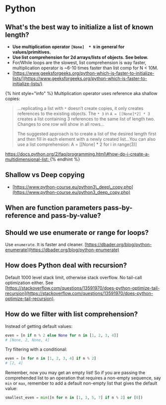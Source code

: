 # Python

## What's the best way to initialize a list of known length? 

* **Use multiplication operator  `[None]  * N` in general for values/primitives.** 
* **Use list comprehension for 2d arrays/lists of objects. See below.** 
* For/While loops are the slowest, list comprehension is way faster, multiplication operator is ~6-10 times faster than list comp for N &lt; 10M.  
* [https://www.geeksforgeeks.org/python-which-is-faster-to-initialize-lists/](https://www.geeksforgeeks.org/python-which-is-faster-to-initialize-lists/)

{% hint style="info" %}
Multiplication operator uses reference aka shallow copies:

> ...replicating a list with `*` doesn’t create copies, it only creates references to the existing objects. The `* 3` in `A = [[None]*2] * 3` creates a list containing 3 references to the same list of length two. Changes to one row will show in all rows...
>
> The suggested approach is to create a list of the desired length first and then fill in each element with a newly created list...You can also use a list comprehension: A = \[\[None\] \* 2 for i in range\(3\)\]

[https://docs.python.org/2/faq/programming.html\#how-do-i-create-a-multidimensional-list: ](https://docs.python.org/2/faq/programming.html#how-do-i-create-a-multidimensional-list:%20)
{% endhint %}

## Shallow vs Deep copying

* [https://www.python-course.eu/python3\_deep\_copy.php](https://www.python-course.eu/python3_deep_copy.php)

## When are function parameters pass-by-reference and pass-by-value?

## Should we use enumerate or range for loops?

Use `enumerate`. It is faster and cleaner. [https://dbader.org/blog/python-enumerate](https://dbader.org/blog/python-enumerate) 

## How does Python deal with recursion? 

Default 1000 level stack limit, otherwise stack overflow. No tail-call optimization either. See [https://stackoverflow.com/questions/13591970/does-python-optimize-tail-recursion](https://stackoverflow.com/questions/13591970/does-python-optimize-tail-recursion). 

## How do we filter with list comprehension? 

Instead of getting default values:

```python
even = [n if n % 2 else None for n in [1, 2, 3, 4]]
# [None, 2, None, 4]
```

Try filtering with a conditional: 

```python
even = [n for n in [1, 2, 3, 4] if n % 2]
# [2, 4]
```

Remember, now you may get an empty list! So if you are passing the comprehended list to an operation that requires a non-empty sequence, say `min`  or `max`, remember to add a default non-empty list that gives the default value: 

```python
smallest_even = min([n for n in [1, 3, 5, 7] if n % 2] or [0])
```

















